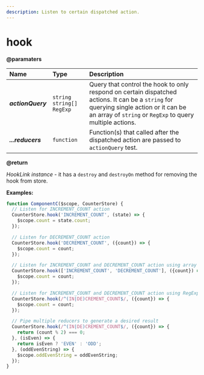 ```yaml
---
description: Listen to certain dispatched action.
---
```


# hook

**@paramaters**

| Name | Type | Description |
| :--- | :--- | :--- |
| _**actionQuery**_ | `string`  `string[]` `RegExp` | Query that control the hook to only respond on certain dispatched actions. It can be a `string` for querying single action or it can be an array of `string` or `RegExp` to query multiple actions. |
| _**...reducers**_ | `function` | Function\(s\) that called after the dispatched action are passed to `actionQuery` test. |

**@return**

_HookLink instance_ - it has a `destroy` and `destroyOn` method for removing the hook from store.

**Examples:**

```javascript
function ComponentC($scope, CounterStore) {
  // Listen for INCREMENT_COUNT action
  CounterStore.hook('INCREMENT_COUNT', (state) => {
    $scope.count = state.count;
  });

  // Listen for DECREMENT_COUNT action
  CounterStore.hook('DECREMENT_COUNT', ({count}) => {
    $scope.count = count;
  });

  // Listen for INCREMENT_COUNT and DECREMENT_COUNT action using array
  CounterStore.hook(['INCREMENT_COUNT', 'DECREMENT_COUNT'], ({count}) => {
    $scope.count = count;
  });

  // Listen for INCREMENT_COUNT and DECREMENT_COUNT action using RegExp
  CounterStore.hook(/^(IN|DE)CREMENT_COUNT$/, ({count}) => {
    $scope.count = count;
  });

  // Pipe multiple reducers to generate a desired result
  CounterStore.hook(/^(IN|DE)CREMENT_COUNT$/, ({count}) => {
    return (count % 2) === 0;
  }, (isEven) => {
    return isEven ? 'EVEN' : 'ODD';
  }, (oddEvenString) => {
    $scope.oddEvenString = oddEvenString;
  });
}
```



